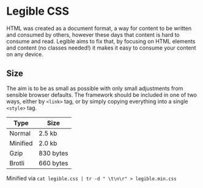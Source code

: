 # Legible CSS
HTML was created as a document format, a way for content to be written and consumed by others, however these days that content is hard to consume and read. Legible aims to fix that, by focusing on HTML elements and content (no classes needed!) it makes it easy to consume your content on any device.

## Size
The aim is to be as small as possible with only small adjustments from sensible browser defaults. The framework should be included in one of two ways, either by `<link>` tag, or by simply copying everything into a single `<style>` tag.

|Type|Size|
|---|---|
|Normal|2.5 kb|
|Minified|2.0 kb|
|Gzip|830 bytes|
|Brotli|660 bytes|

Minified via `cat legible.css | tr -d " \t\n\r" > legible.min.css`
